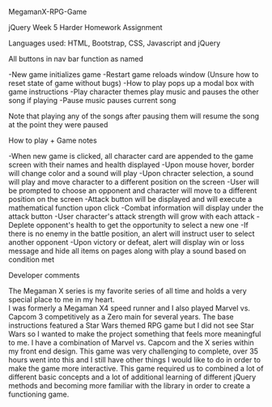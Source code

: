 MegamanX-RPG-Game

jQuery Week 5 Harder Homework Assignment

Languages used: HTML, Bootstrap, CSS, Javascript and jQuery

All buttons in nav bar function as named

-New game initializes game
-Restart game reloads window (Unsure how to reset state of game without bugs)
-How to play pops up a modal box with game instructions
-Play character themes play music and pauses the other song if playing
-Pause music pauses current song

Note that playing any of the songs after pausing them will resume the song at the point they were paused

How to play + Game notes

-When new game is clicked, all character card are appended to the game screen with their names and health displayed
-Upon mouse hover, border will change color and a sound will play
-Upon chracter selection, a sound will play and move character to a different position on the screen
-User will be prompted to choose an opponent and character will move to a different position on the screen
-Attack button will be displayed and will execute a mathematical function upon click
-Combat information will display under the attack button
-User character's attack strength will grow with each attack
-Deplete opponent's health to get the opportunity to select a new one
-If there is no enemy in the battle position, an alert will instruct user to select another opponent
-Upon victory or defeat, alert will display win or loss message and hide all items on pages along with play a sound based on condition met

Developer comments

The Megaman X series is my favorite series of all time and holds a very special place to me in my heart.  
I was formerly a Megaman X4 speed runner and I also played Marvel vs. Capcom 3 
competitively as a Zero main for several years.  The base instructions featured a Star Wars themed RPG game but I did 
not see Star Wars so I wanted to make the project something that feels more meaningful to me.  I have a combination of Marvel vs. Capcom
and the X series within my front end design.  This game was very challenging to complete, over 35 hours went into this and I still have other
things I would like to do in order to make the game more interactive.  This game required us to combined a lot of different basic concepts
and a lot of additional learning of different jQuery methods and becoming more familiar with the library in order to create a functioning
game.  
